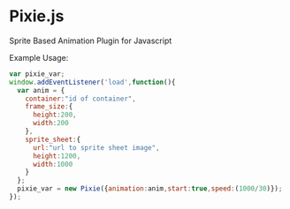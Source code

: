 Pixie.js
===============

Sprite Based Animation Plugin for Javascript

Example Usage:

```javascript
var pixie_var;
window.addEventListener('load',function(){
  var anim = {
    container:"id of container",
    frame_size:{
      height:200,
      width:200
    },
    sprite_sheet:{
      url:"url to sprite sheet image",
      height:1200,
      width:1000
    }
  };
  pixie_var = new Pixie({animation:anim,start:true,speed:(1000/30)});
});
```